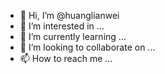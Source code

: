 - 👋 Hi, I’m @huanglianwei
- 👀 I’m interested in ...
- 🌱 I’m currently learning ...
- 💞️ I’m looking to collaborate on ...
- 📫 How to reach me ...

<!---
huanglianwei/huanglianwei is a ✨ special ✨ repository because its `README.md` (this file) appears on your GitHub profile.
You can click the Preview link to take a look at your changes.
--->
